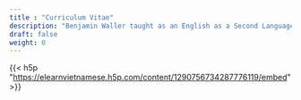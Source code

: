 ```yaml
---
title : "Curriculum Vitae"
description: "Benjamin Waller taught as an English as a Second Language (ESL) teacher in the AMEP program both at the Canberra Institute of Technology (CIT) and AMES in Victoria for over a decade. He is currently an education designer at CIT and is working in a team, leading the Innovative Learning Resources project as part of CIT’s Strategic Compass 2020 initiative. Ben has a Graduate Diploma in Secondary Education in Teaching English to Speakers of Other Languages (TESOL) and Languages Other Than English (LOTE) Vietnamese, qualifications. His passion for language teaching, eLearning and instructional design has enabled him to develop innovative online courses for CIT with a focus on consistent and functional course design to facilitate enhanced learner engagement and rich learning experiences. "
draft: false
weight: 0
---
```


{{< h5p "https://elearnvietnamese.h5p.com/content/1290756734287776119/embed" >}}
